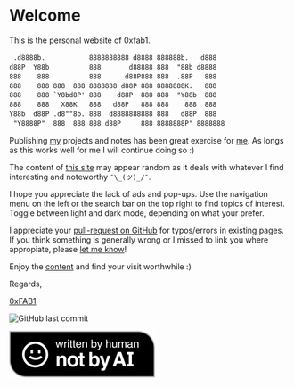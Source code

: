# Welcome

This is the personal website of 0xfab1.

``` txt
 .d8888b.           8888888888 d8888 888888b.   d888   
d88P  Y88b          888       d88888 888  "88b d8888   
888    888          888      d88P888 888  .88P   888   
888    888 888  888 8888888 d88P 888 8888888K.   888   
888    888 `Y8bd8P' 888    d88P  888 888  "Y88b  888   
888    888   X88K   888   d88P   888 888    888  888   
Y88b  d88P .d8""8b. 888  d8888888888 888   d88P  888   
 "Y8888P"  888  888 888 d88P     888 8888888P" 8888888 
```

Publishing [my](https://proven.lol/d72627) projects and notes has been great exercise for <a rel="me" href="https://social.lol/@yolo">me</a>. As longs as this works well for me I will continue doing so :)

The content of [this site](/about/me/0xfab1.net) may appear random as it deals with whatever I find interesting and noteworthy ```¯\_(ツ)_/¯```.

I hope you appreciate the lack of ads and pop-ups. Use the navigation menu on the left or the search bar on the top right to find topics of interest.
Toggle between light and dark mode, depending on what your prefer.

I appreciate your [pull-request on GitHub](https://github.com/FullByte/FullByte.github.io#contribute) for typos/errors in existing pages.
If you think something is generally wrong or I missed to link you where appropiate, please [let me know](about/me/contact)!

Enjoy the [content](https://0xfab1.net/sitemap) and find your visit worthwhile :)

Regards,

[0xFAB1](/about/me/)

![GitHub last commit](https://img.shields.io/github/last-commit/FullByte/FullByte.github.io?color=4cae4f&label=last%20update&style=plastic)

![not-by-AI](_not-by-AI-bb.svg)
